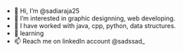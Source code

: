 - 👋 Hi, I’m @sadiaraja25
- 👀 I’m interested in graphic designning, web developing.
- 🌱 I have worked with java, cpp, python, data structures.
- 💞️ learning
- 📫 Reach me on linkedIn account @sadssad_

<!---
sadiaraja25/sadiaraja25 is a ✨ special ✨ repository because its `README.md` (this file) appears on your GitHub profile.
You can click the Preview link to take a look at your changes.
--->

